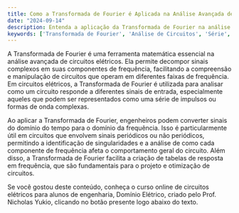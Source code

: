 ```yaml
---
title: Como a Transformada de Fourier é Aplicada na Análise Avançada de Circuitos?
date: "2024-09-14"
description: Entenda a aplicação da Transformada de Fourier na análise de circuitos elétricos avançados.
keywords: ['Transformada de Fourier', 'Análise de Circuitos', 'Série', 'Impulso', 'Singularidade']
---
```


A Transformada de Fourier é uma ferramenta matemática essencial na análise avançada de circuitos elétricos. Ela permite decompor sinais complexos em suas componentes de frequência, facilitando a compreensão e manipulação de circuitos que operam em diferentes faixas de frequência. Em circuitos elétricos, a Transformada de Fourier é utilizada para analisar como um circuito responde a diferentes sinais de entrada, especialmente aqueles que podem ser representados como uma série de impulsos ou formas de onda complexas.

Ao aplicar a Transformada de Fourier, engenheiros podem converter sinais do domínio do tempo para o domínio da frequência. Isso é particularmente útil em circuitos que envolvem sinais periódicos ou não periódicos, permitindo a identificação de singularidades e a análise de como cada componente de frequência afeta o comportamento geral do circuito. Além disso, a Transformada de Fourier facilita a criação de tabelas de resposta em frequência, que são fundamentais para o projeto e otimização de circuitos.

Se você gostou deste conteúdo, conheça o curso online de circuitos elétricos para alunos de engenharia, Domínio Elétrico, criado pelo Prof. Nicholas Yukio, clicando no botão presente logo abaixo do texto.